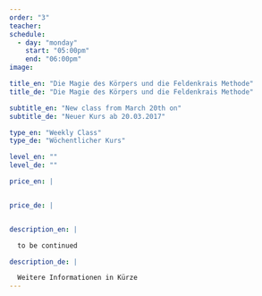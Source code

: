 ```yaml
---
order: "3"
teacher: 
schedule:
  - day: "monday"
    start: "05:00pm"
    end: "06:00pm"
image: 

title_en: "Die Magie des Körpers und die Feldenkrais Methode"
title_de: "Die Magie des Körpers und die Feldenkrais Methode"

subtitle_en: "New class from March 20th on"
subtitle_de: "Neuer Kurs ab 20.03.2017"

type_en: "Weekly Class"
type_de: "Wöchentlicher Kurs"

level_en: ""
level_de: ""

price_en: |


price_de: |


description_en: |

  to be continued

description_de: |

  Weitere Informationen in Kürze
---
```

